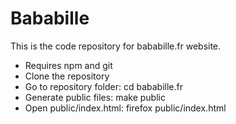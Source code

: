 # Bababille

This is the code repository for bababille.fr website.

* Requires npm and git
* Clone the repository
* Go to repository folder: cd bababille.fr
* Generate public files: make public
* Open public/index.html: firefox public/index.html
